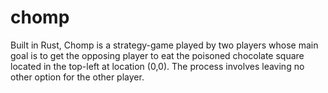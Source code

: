 # chomp
Built in Rust, Chomp is a strategy-game played by two players whose main goal is to get the opposing player to eat the poisoned chocolate square located in the top-left at location (0,0). The process involves leaving no other option for the other player.
